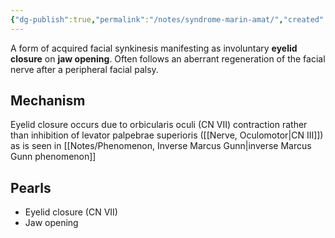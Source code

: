 ```yaml
---
{"dg-publish":true,"permalink":"/notes/syndrome-marin-amat/","created":"2023-06-03T22:15:31.277-05:00","updated":"2023-06-03T22:24:32.309-05:00"}
---
```



A form of acquired facial synkinesis manifesting as involuntary **eyelid closure** on **jaw opening**. Often follows an aberrant regeneration of the facial nerve after a peripheral facial palsy.

## Mechanism

Eyelid closure occurs due to orbicularis oculi (CN VII) contraction rather than inhibition of levator palpebrae superioris ([[Nerve, Oculomotor\|CN III]]) as is seen in [[Notes/Phenomenon, Inverse Marcus Gunn\|inverse Marcus Gunn phenomenon]]

## Pearls

- Eyelid closure (CN VII)
- Jaw opening
